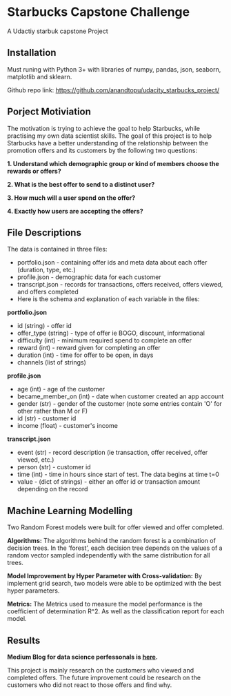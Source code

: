 # Starbucks Capstone Challenge

A Udactiy starbuk capstone Project
## Installation
Must runing with Python 3+ with libraries of numpy, pandas, json, seaborn, matplotlib and sklearn.

Github repo link: https://github.com/anandtopu/udacity_starbucks_project/

## Porject Motiviation
The motivation is trying to achieve the goal to help Starbucks, while practising my own data scientist skills. The goal of this project is to help Starbucks have a better understanding of the relationship between the promotion offers and its customers by the following two questions:

**1. Understand which demographic group or kind of members choose the rewards or offers?**

**2. What is the best offer to send to a distinct user?**

**3. How much will a user spend on the offer?**

**4. Exactly how users are accepting the offers?**

## File Descriptions
The data is contained in three files:

- portfolio.json - containing offer ids and meta data about each offer (duration, type, etc.)
- profile.json - demographic data for each customer
- transcript.json - records for transactions, offers received, offers viewed, and offers completed
- Here is the schema and explanation of each variable in the files:

**portfolio.json**


- id (string) - offer id
- offer_type (string) - type of offer ie BOGO, discount, informational
- difficulty (int) - minimum required spend to complete an offer
- reward (int) - reward given for completing an offer
- duration (int) - time for offer to be open, in days
- channels (list of strings)

**profile.json**

- age (int) - age of the customer
- became_member_on (int) - date when customer created an app account
- gender (str) - gender of the customer (note some entries contain 'O' for other rather than M or F)
- id (str) - customer id
- income (float) - customer's income

**transcript.json**

- event (str) - record description (ie transaction, offer received, offer viewed, etc.)
- person (str) - customer id
- time (int) - time in hours since start of test. The data begins at time t=0
- value - (dict of strings) - either an offer id or transaction amount depending on the record

## Machine Learning Modelling
Two Random Forest models were built for offer viewed and offer completed.

**Algorithms:** The algorithms behind the random forest is a combination of decision trees. In the ‘forest’, each decision tree depends on the values of a random vector sampled independently with the same distribution for all trees. 

**Model Improvement by Hyper Parameter with Cross-validation:** By implement grid search, two models were able to be optimized with the best hyper parameters. 

**Metrics:**  The Metrics used to measure the model performance is the coefficient of determination R^2.  As well as the classification report for each model. 

## Results


**Medium Blog for data science perfessonals is [here](https://medium.com/@anand.goud.2020/starbucks-capstone-challenge-15146c60d3da?sk=30c55d216a1af071b4f06afc17c0932e).**

This project is mainly research on the customers who viewed and completed offers. The future improvement could be research on the customers who did not react to those offers and find why.
